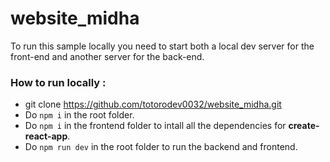 # website_midha

To run this sample locally you need to start both a local dev server for the front-end and another server for the back-end.

### How to run locally :
 - git clone https://github.com/totorodev0032/website_midha.git
 - Do `npm i` in the root folder.
 - Do `npm i` in the frontend folder to intall all the dependencies for **create-react-app**.
 - Do `npm run dev` in the root folder to run the backend and frontend.
